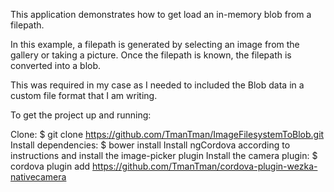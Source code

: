 This application demonstrates how to get load an in-memory blob from a filepath.

In this example, a filepath is generated by selecting an image from the gallery or taking a picture. Once the filepath is known,
the filepath is converted into a blob.

This was required in my case as I needed to included the Blob data in a custom file format that I am writing.

To get the project up and running:

Clone: $ git clone https://github.com/TmanTman/ImageFilesystemToBlob.git
Install dependencies: $ bower install
Install ngCordova according to instructions and install the image-picker plugin
Install the camera plugin: $ cordova plugin add https://github.com/TmanTman/cordova-plugin-wezka-nativecamera
